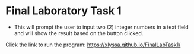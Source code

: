 # Final Laboratory Task 1

- This will prompt the user to input two (2) integer numbers in a text field and will show the result based on the button clicked.

Click the link to run the program:
https://xlyssa.github.io/FinalLabTask1/
